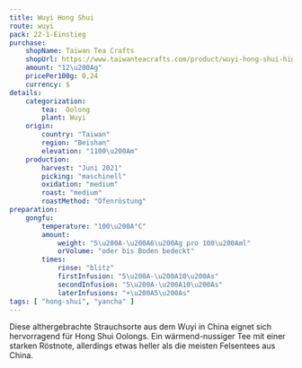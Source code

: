 ```yaml
---
title: Wuyi Hong Shui
route: wuyi
pack: 22-1-Einstieg
purchase:
    shopName: Taiwan Tea Crafts
    shopUrl: https://www.taiwanteacrafts.com/product/wuyi-hong-shui-high-mountain-oolong-tea
    amount: "12\u200Ag"
    pricePer100g: 0,24
    currency: $
details:
    categorization:
        tea:  Oolong
        plant: Wuyi
    origin:
        country: "Taiwan"
        region: "Beishan"
        elevation: "1100\u200Am"
    production:
        harvest: "Juni 2021"
        picking: "maschinell"
        oxidation: "medium"
        roast: "medium"
        roastMethod: "Ofenröstung"
preparation:
    gongfu:
        temperature: "100\u200A°C"
        amount:
            weight: "5\u200A-\u200A6\u200Ag pro 100\u200Aml"
            orVolume: "oder bis Boden bedeckt"
        times:
            rinse: "blitz"
            firstInfusion: "5\u200A-\u200A10\u200As"
            secondInfusion: "5\u200A-\u200A10\u200As"
            laterInfusions: "+\u200A5\u200As"
tags: [ "hong-shui", "yancha" ]
---
```

Diese althergebrachte Strauchsorte aus dem Wuyi in China eignet sich hervorragend für Hong Shui Oolongs. Ein wärmend-nussiger Tee mit einer starken Röstnote, allerdings etwas heller als die meisten Felsentees aus China.